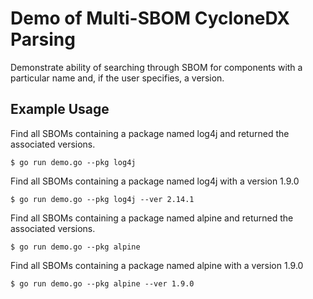 # Demo of Multi-SBOM CycloneDX Parsing

Demonstrate ability of searching through SBOM for components
with a particular name and, if the user specifies, a version.

## Example Usage

Find all SBOMs containing a package named log4j and
returned the associated versions.

`$ go run demo.go --pkg log4j`

Find all SBOMs containing a package named log4j with a
version 1.9.0

`$ go run demo.go --pkg log4j --ver 2.14.1`

Find all SBOMs containing a package named alpine and
returned the associated versions.

`$ go run demo.go --pkg alpine`

Find all SBOMs containing a package named alpine with
a version 1.9.0

`$ go run demo.go --pkg alpine --ver 1.9.0`